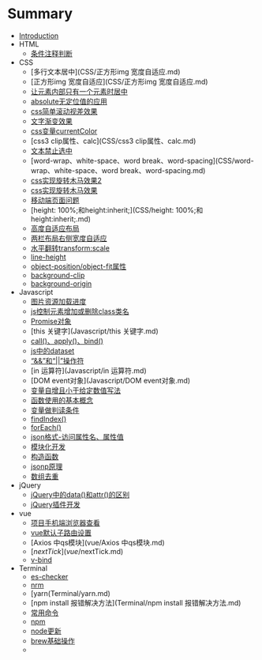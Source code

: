 # Summary

* [Introduction](README.md)
* HTML
   * [条件注释判断](HTML/条件注释判断.md)
* CSS
   * [多行文本居中](CSS/正方形img 宽度自适应.md)
   * [正方形img 宽度自适应](CSS/正方形img 宽度自适应.md)
   * [让元素内部只有一个元素时居中](CSS/让元素内部只有一个元素时居中.md)
   * [absolute无定位值的应用](CSS/absolute无定位值的应用.md)
   * [css简单滚动视差效果](CSS/css简单滚动视差效果.md)
   * [文字渐变效果](CSS/文字渐变效果.md)
   * [css变量currentColor](CSS/css变量currentColor.md)
   * [css3 clip属性、calc](CSS/css3 clip属性、calc.md)
   * [文本禁止选中](CSS/文本禁止选中.md)
   * [word-wrap、white-space、word break、word-spacing](CSS/word-wrap、white-space、word break、word-spacing.md)
   * [css实现旋转木马效果2](CSS/css实现旋转木马效果2.md)
   * [css实现旋转木马效果](CSS/css实现旋转木马效果.md)
   * [移动端页面问题](CSS/移动端页面问题.md)
   * [height: 100%;和height:inherit;](CSS/height: 100%;和height:inherit;.md)
   * [高度自适应布局](CSS/高度自适应布局.md)
   * [两栏布局右侧宽度自适应](CSS/两栏布局右侧宽度自适应.md)
   * [水平翻转transform:scale](CSS/水平翻转transform:scale.md)
   * [line-height](CSS/line-height.md)
   * [object-position/object-fit属性](CSS/object-position/object-fit属性.md)
   * [background-clip](CSS/background-clip.md)
   * [background-origin](CSS/background-origin.md)
* Javascript
   * [图片资源加载进度](Javascript/图片资源加载进度.md)
   * [js控制元素增加或删除class类名](Javascript/js控制元素增加或删除class类名.md)
   * [Promise对象](Javascript/Promise对象.md)
   * [this 关键字](Javascript/this 关键字.md)
   * [call()、apply()、bind()](Javascript/call()、apply()、bind().md)
   * [js中的dataset](Javascript/js中的dataset.md)
   * [“&&”和“||”操作符](Javascript/“&&”和“||”操作符.md)
   * [in 运算符](Javascript/in 运算符.md)
   * [DOM event对象](Javascript/DOM event对象.md)
   * [变量自增且小于给定数值写法](Javascript/变量自增且小于给定数值写法.md)
   * [函数使用的基本概念](Javascript/函数使用的基本概念.md)
   * [变量做判读条件](Javascript/变量做判读条件.md)
   * [findIndex()](Javascript/findIndex().md)
   * [forEach()](Javascript/forEach().md)
   * [json格式-访问属性名、属性值](Javascript/json格式-访问属性名、属性值.md)
   * [模块化开发](Javascript/模块化开发.md)
   * [构造函数](Javascript/构造函数.md)
   * [jsonp原理](Javascript/jsonp原理.md)
   * [数组去重](Javascript/数组去重.md)
* jQuery
	 * [jQuery中的data()和attr()的区别](jQuery/jQuery中的data()和attr()的区别.md)
	 * [jQuery插件开发](jQuery/jQuery插件开发.md)
* vue
   * [项目手机端浏览器查看](vue/项目手机端浏览器查看.md)
   * [vue默认子路由设置](vue/vue默认子路由设置.md)
   * [Axios 中qs模块](vue/Axios 中qs模块.md)
   * [$nextTick](vue/$nextTick.md)
   * [v-bind](vue/v-bind.md)
* Terminal
   * [es-checker](Terminal/es-checker.md)
   * [nrm](Terminal/nrm.md)
   * [yarn(Terminal/yarn.md)
   * [npm install 报错解决方法](Terminal/npm install 报错解决方法.md)
   * [常用命令](Terminal/常用命令.md)
   * [npm](Terminal/npm.md)
   * [node更新](Terminal/node更新.md)
   * [brew基础操作](Terminal/brew基础操作.md)
   * [](Terminal/.md)
